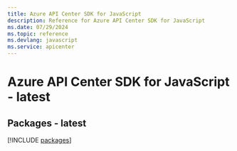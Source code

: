 ```yaml
---
title: Azure API Center SDK for JavaScript
description: Reference for Azure API Center SDK for JavaScript
ms.date: 07/29/2024
ms.topic: reference
ms.devlang: javascript
ms.service: apicenter
---
```

# Azure API Center SDK for JavaScript - latest
## Packages - latest
[!INCLUDE [packages](api-center-index.md)]